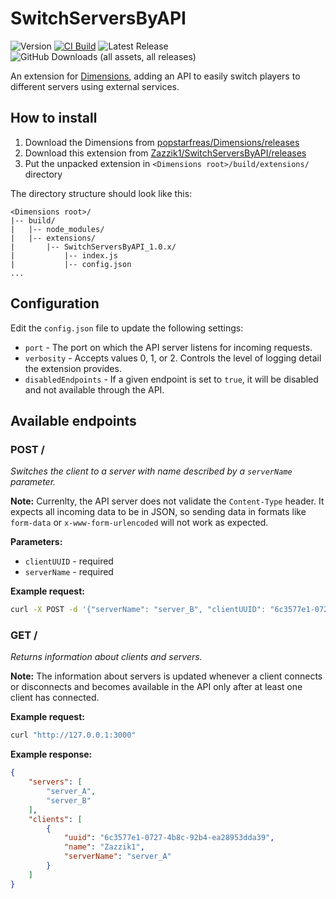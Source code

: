 # SwitchServersByAPI

![Version](https://img.shields.io/badge/dynamic/json?url=https%3A%2F%2Fraw.githubusercontent.com%2FZazzik1%2FSwitchServersByAPI%2Frefs%2Fheads%2Fmaster%2Fpackage.json&query=%24.version&prefix=v&label=Version)
[![CI Build](https://github.com/Zazzik1/SwitchServersByAPI/actions/workflows/ci.yml/badge.svg)](https://github.com/Zazzik1/SwitchServersByAPI/actions/workflows/ci.yml)
![Latest Release](https://img.shields.io/github/release-date/Zazzik1/SwitchServersByAPI)
![GitHub Downloads (all assets, all releases)](https://img.shields.io/github/downloads/Zazzik1/SwitchServersByAPI/total)

An extension for [Dimensions](https://github.com/popstarfreas/Dimensions), adding an API to easily switch players to different servers using external services.

## How to install

1. Download the Dimensions from [popstarfreas/Dimensions/releases](https://github.com/popstarfreas/Dimensions/releases)
2. Download this extension from [Zazzik1/SwitchServersByAPI/releases](https://github.com/Zazzik1/SwitchServersByAPI/releases)
3. Put the unpacked extension in `<Dimensions root>/build/extensions/` directory

The directory structure should look like this:
```
<Dimensions root>/
|-- build/
|   |-- node_modules/
|   |-- extensions/
|       |-- SwitchServersByAPI_1.0.x/
|           |-- index.js
|           |-- config.json
...
```
## Configuration
Edit the `config.json` file to update the following settings:
- `port` - The port on which the API server listens for incoming requests.
- `verbosity` - Accepts values 0, 1, or 2. Controls the level of logging detail the extension provides.
- `disabledEndpoints` - If a given endpoint is set to `true`, it will be disabled and not available through the API.

## Available endpoints

### POST /
_Switches the client to a server with name described by a `serverName` parameter._

**Note:** Currenlty, the API server does not validate the `Content-Type` header. It expects all incoming data to be in JSON, so sending data in formats like `form-data` or `x-www-form-urlencoded` will not work as expected.

**Parameters:**
- `clientUUID` - required
- `serverName` - required

**Example request:**
```sh
curl -X POST -d '{"serverName": "server_B", "clientUUID": "6c3577e1-0727-4b8c-92b4-ea28953dda39"}' "http://127.0.0.1:3000"
```

### GET /
_Returns information about clients and servers._

**Note:** The information about servers is updated whenever a client connects or disconnects and becomes available in the API only after at least one client has connected.

**Example request:**
```sh
curl "http://127.0.0.1:3000"
```

**Example response:**
```json
{
    "servers": [
        "server_A",
        "server_B"
    ],
    "clients": [
        {
            "uuid": "6c3577e1-0727-4b8c-92b4-ea28953dda39",
            "name": "Zazzik1",
            "serverName": "server_A"
        }
    ]
}
```
